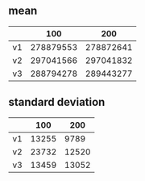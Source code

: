 ## mean
| |100|200|
|---|---|---|
|v1|278879553|278872641|
|v2|297041566|297041832|
|v3|288794278|289443277|
## standard deviation
| |100|200|
|---|---|---|
|v1|13255|9789|
|v2|23732|12520|
|v3|13459|13052|
